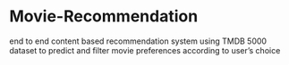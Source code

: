 # Movie-Recommendation
end to end content based recommendation system using TMDB 5000 dataset to predict and filter movie preferences according to user’s choice
